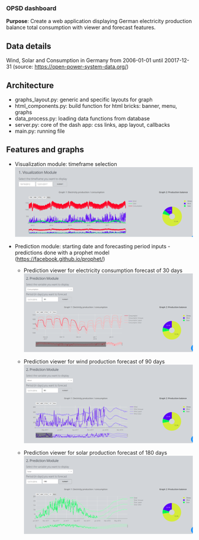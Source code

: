 ### OPSD dashboard
**Purpose**: Create a web application displaying German electricity production balance total consumption with viewer and forecast features.

## Data details
Wind, Solar and Consumption in Germany from 2006-01-01 until 20017-12-31 (source: https://open-power-system-data.org/)

## Architecture
* graphs_layout.py: generic and specific layouts for graph
* html_components.py: build function for html bricks: banner, menu, graphs
* data_process.py: loading data functions from database
* server.py: core of the dash app: css links, app layout, callbacks
* main.py: running file


## Features and graphs
* Visualization module: timeframe selection
![logo](images/visu_module.png)

* Prediction module: starting date and forecasting period inputs - predictions done with a prophet model (https://facebook.github.io/prophet/)

  - Prediction viewer for electricity consumption forecast of 30 days
![logo](images/pred_module_cons.png)

  - Prediction viewer for wind production forecast of 90 days
![logo](images/pred_module_wind.png)

  - Prediction viewer for solar production forecast of 180 days
![logo](images/pred_module_solar.png)
